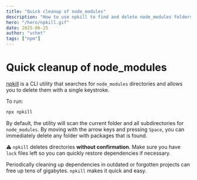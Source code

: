 ```yaml
---
title: "Quick cleanup of node_modules"
description: "How to use npkill to find and delete node_modules folders with a single click — freeing up gigabytes of disk space in a couple of minutes."
hero: "/hero/npkill.gif"
date: 2025-06-25
author: "vchet"
tags: ["npm"]
---
```


# Quick cleanup of node_modules

[npkill](https://www.npmjs.com/package/npkill) is a CLI utility that searches for `node_modules` directories and allows you to delete them with a single keystroke.

To run:

```bash
npx npkill
```

By default, the utility will scan the current folder and all subdirectories for `node_modules`. By moving with the arrow keys and pressing `Space`, you can immediately delete any folder with packages that is found.

⚠️ `npkill` deletes directories **without confirmation**. Make sure you have `lock` files left so you can quickly restore dependencies if necessary.

Periodically cleaning up dependencies in outdated or forgotten projects can free up tens of gigabytes. `npkill` makes it quick and easy.
